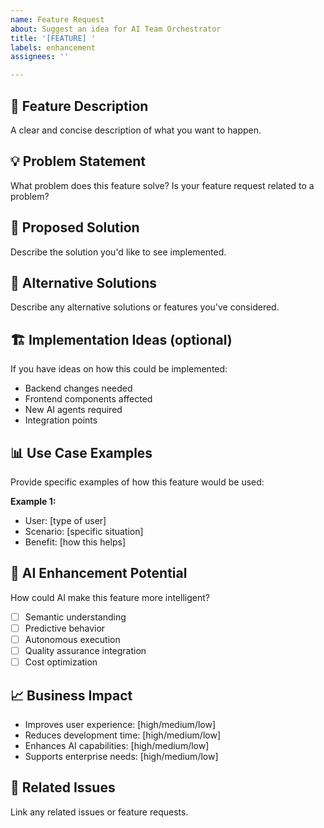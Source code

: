 ```yaml
---
name: Feature Request
about: Suggest an idea for AI Team Orchestrator
title: '[FEATURE] '
labels: enhancement
assignees: ''

---
```


## 🚀 **Feature Description**
A clear and concise description of what you want to happen.

## 💡 **Problem Statement**
What problem does this feature solve? Is your feature request related to a problem?

## 🎯 **Proposed Solution**
Describe the solution you'd like to see implemented.

## 🔄 **Alternative Solutions**
Describe any alternative solutions or features you've considered.

## 🏗️ **Implementation Ideas** (optional)
If you have ideas on how this could be implemented:
- Backend changes needed
- Frontend components affected  
- New AI agents required
- Integration points

## 📊 **Use Case Examples**
Provide specific examples of how this feature would be used:

**Example 1:**
- User: [type of user]
- Scenario: [specific situation]
- Benefit: [how this helps]

## 🎨 **AI Enhancement Potential**
How could AI make this feature more intelligent?
- [ ] Semantic understanding
- [ ] Predictive behavior
- [ ] Autonomous execution
- [ ] Quality assurance integration
- [ ] Cost optimization

## 📈 **Business Impact**
- Improves user experience: [high/medium/low]
- Reduces development time: [high/medium/low]
- Enhances AI capabilities: [high/medium/low]
- Supports enterprise needs: [high/medium/low]

## 🔗 **Related Issues**
Link any related issues or feature requests.